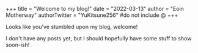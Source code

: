 +++
title = "Welcome to my blog!"
date = "2022-03-13"
author = "Eoin Motherway"
authorTwitter = "YuKitsune256" #do not include @
+++

Looks like you've stumbled upon my blog, welcome!

I don't have any posts yet, but I should hopefully have some stuff to show soon-ish!
